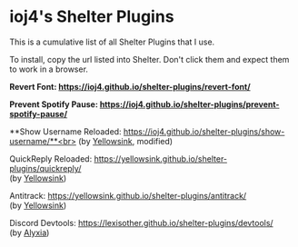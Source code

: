 # ioj4's Shelter Plugins

This is a cumulative list of all Shelter Plugins that I use.

To install, copy the url listed into Shelter.
Don't click them and expect them to work in a browser.

**Revert Font: https://ioj4.github.io/shelter-plugins/revert-font/**


**Prevent Spotify Pause: https://ioj4.github.io/shelter-plugins/prevent-spotify-pause/**


**Show Username Reloaded: https://ioj4.github.io/shelter-plugins/show-username/**<br>
(by [Yellowsink](https://github.com/yellowsink/shelter-plugins), modified)

QuickReply Reloaded: https://yellowsink.github.io/shelter-plugins/quickreply/<br>
(by [Yellowsink](https://github.com/yellowsink/shelter-plugins))

Antitrack: https://yellowsink.github.io/shelter-plugins/antitrack/<br>
(by [Yellowsink](https://github.com/yellowsink/shelter-plugins))

Discord Devtools: https://lexisother.github.io/shelter-plugins/devtools/<br>
(by [Alyxia](https://github.com/lexisother/shelter-plugins))
